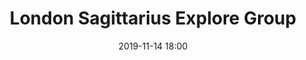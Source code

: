 ---
templateKey: 'event-page'
title: London Sagittarius Explore Group 
sup: London’s Technical User Group is back with post-symposium goodness! 🙌🏼
date: 2019-11-14 18:00
image: ./london-sagittarius-explore-group/images/huckletree.jpg
sponsors: Sagittarius, Explore Group
venue:
  name: Huckletree Shoreditch
  address: 14-18 Finsbury Square
  position: 51.521589,-0.086052
  details: Enter via the main Alphabeta Building reception. You will be shown down the central staircase, which goes straight into our event space. ✨
agenda:
  - agenda-item:
    time: "18:00"
    value: Arrival
  - talk:
    time: "18:30"
    who: Paul Stephen, CEO @ Sagittarius
    intro: Highlights from Symposium 2019
    description: >
      Join us for a ride through the land of Sitecore, and Pieter will show you all the new bits and pieces of the latest releases fit into the bigger picture. You’ll get a full overview of the Sitecore landscape and how our products work together. Highlighting what’s new since last Symposium and what’s coming in the upcoming release, all within the context of the full landscape and added value
  - talk:
    time: "19:00"
    who: Pieter Brinkman, Senior Director of Technical Marketing @ Sitecore
    intro: What's New in Sitecore Land?
    description: >
      Join us for a ride through the land of Sitecore, and Pieter will show you all the new bits and pieces of the latest releases fit into the bigger picture. You’ll get a full overview of the Sitecore landscape and how our products work together. Highlighting what’s new since last Symposium and what’s coming in the upcoming release, all within the context of the full landscape and added value.
  - agenda-item:
    time: "19:30"
    value: Break
  - talk:
    time: "20:00"
    who: Alex Washtell, Director @ Kasaku
    intro: Sitecore PowerShell Extensions - Sitecore's Swiss Army knife
    description: >
      Sitecore PowerShell Extensions is now considered an essential Sitecore module, but it's still underused. Find out how you can make giant productivity improvements in your Sitecore solutions with simple steps, and quickly deliver new functionality to your clients in minutes, not hours. Includes features from the just-released version 6.0.
  - talk:
    time: "20:30"
    who: Rob Earlam, Technical Evangelist of Sitecore Experience Commerce @ Sitecore
    intro: So you've installed XC, now what?
    description: >
      This session covers the gap we currently have with existing XC enablement. We have lots of documentation covering how to install XC locally and also how to develop plug-ins, but there are some steps that need to be performed between these two actions. In this session, we will cover how to set up an XC solution to follow Helix guidelines. This solution structure will contain code that needs to be published to each of the required publishing targets (XP & XC). See how to use Azure DevOps to create a simple CI pipeline to deploy this solution out to an Azure PaaS environment. 
  - agenda-item:
    time: "21:00"
    value: Networking
meta:
  metaTitle: London Sagittarius Explore Group 
  metaDescription: London’s Technical User Group is back with post-symposium goodness!
  metaKeywords: sitecore, user group, london, sagittarius, explore group
---